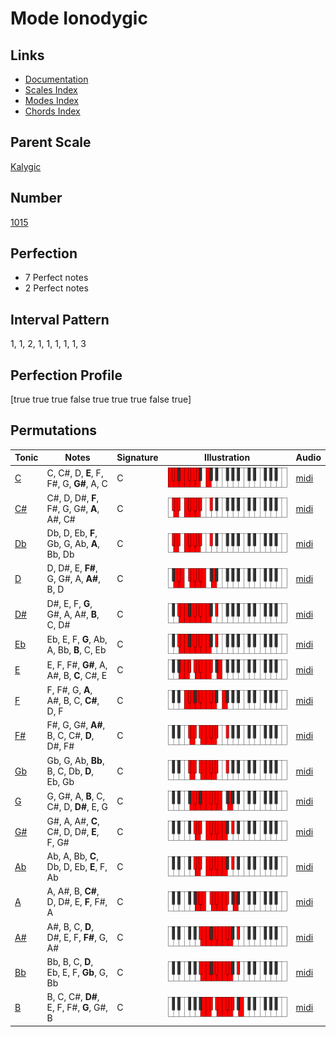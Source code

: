 # Mode Ionodygic

## Links

- [Documentation](index.md)
- [Scales Index](Scales.md)
- [Modes Index](Modes.md)
- [Chords Index](Chords.md)

## Parent Scale

[Kalygic](ScaleKalygic.md)

## Number

[1015](https://ianring.com/musictheory/scales/1015)

## Perfection

- 7 Perfect notes
- 2 Perfect notes

## Interval Pattern

1, 1, 2, 1, 1, 1, 1, 1, 3

## Perfection Profile

[true true true false true true true false true]

## Permutations

| Tonic | Notes | Signature | Illustration | Audio |
|-------|-------|-----------|--------------|-------|
| [C](ModeCNaturalIonodygic.md) | C, C#, D, **E**, F, F#, G, **G#**, A, C | C | ![CNaturalIonodygic](ModeCNaturalIonodygic.png) | [midi](https://github.com/edipermadi/music/blob/main/docs/ModeCNaturalIonodygic.mid?raw=true) |
| [C#](ModeCSharpIonodygic.md) | C#, D, D#, **F**, F#, G, G#, **A**, A#, C# | C | ![CSharpIonodygic](ModeCSharpIonodygic.png) | [midi](https://github.com/edipermadi/music/blob/main/docs/ModeCSharpIonodygic.mid?raw=true) |
| [Db](ModeDFlatIonodygic.md) | Db, D, Eb, **F**, Gb, G, Ab, **A**, Bb, Db | C | ![DFlatIonodygic](ModeDFlatIonodygic.png) | [midi](https://github.com/edipermadi/music/blob/main/docs/ModeDFlatIonodygic.mid?raw=true) |
| [D](ModeDNaturalIonodygic.md) | D, D#, E, **F#**, G, G#, A, **A#**, B, D | C | ![DNaturalIonodygic](ModeDNaturalIonodygic.png) | [midi](https://github.com/edipermadi/music/blob/main/docs/ModeDNaturalIonodygic.mid?raw=true) |
| [D#](ModeDSharpIonodygic.md) | D#, E, F, **G**, G#, A, A#, **B**, C, D# | C | ![DSharpIonodygic](ModeDSharpIonodygic.png) | [midi](https://github.com/edipermadi/music/blob/main/docs/ModeDSharpIonodygic.mid?raw=true) |
| [Eb](ModeEFlatIonodygic.md) | Eb, E, F, **G**, Ab, A, Bb, **B**, C, Eb | C | ![EFlatIonodygic](ModeEFlatIonodygic.png) | [midi](https://github.com/edipermadi/music/blob/main/docs/ModeEFlatIonodygic.mid?raw=true) |
| [E](ModeENaturalIonodygic.md) | E, F, F#, **G#**, A, A#, B, **C**, C#, E | C | ![ENaturalIonodygic](ModeENaturalIonodygic.png) | [midi](https://github.com/edipermadi/music/blob/main/docs/ModeENaturalIonodygic.mid?raw=true) |
| [F](ModeFNaturalIonodygic.md) | F, F#, G, **A**, A#, B, C, **C#**, D, F | C | ![FNaturalIonodygic](ModeFNaturalIonodygic.png) | [midi](https://github.com/edipermadi/music/blob/main/docs/ModeFNaturalIonodygic.mid?raw=true) |
| [F#](ModeFSharpIonodygic.md) | F#, G, G#, **A#**, B, C, C#, **D**, D#, F# | C | ![FSharpIonodygic](ModeFSharpIonodygic.png) | [midi](https://github.com/edipermadi/music/blob/main/docs/ModeFSharpIonodygic.mid?raw=true) |
| [Gb](ModeGFlatIonodygic.md) | Gb, G, Ab, **Bb**, B, C, Db, **D**, Eb, Gb | C | ![GFlatIonodygic](ModeGFlatIonodygic.png) | [midi](https://github.com/edipermadi/music/blob/main/docs/ModeGFlatIonodygic.mid?raw=true) |
| [G](ModeGNaturalIonodygic.md) | G, G#, A, **B**, C, C#, D, **D#**, E, G | C | ![GNaturalIonodygic](ModeGNaturalIonodygic.png) | [midi](https://github.com/edipermadi/music/blob/main/docs/ModeGNaturalIonodygic.mid?raw=true) |
| [G#](ModeGSharpIonodygic.md) | G#, A, A#, **C**, C#, D, D#, **E**, F, G# | C | ![GSharpIonodygic](ModeGSharpIonodygic.png) | [midi](https://github.com/edipermadi/music/blob/main/docs/ModeGSharpIonodygic.mid?raw=true) |
| [Ab](ModeAFlatIonodygic.md) | Ab, A, Bb, **C**, Db, D, Eb, **E**, F, Ab | C | ![AFlatIonodygic](ModeAFlatIonodygic.png) | [midi](https://github.com/edipermadi/music/blob/main/docs/ModeAFlatIonodygic.mid?raw=true) |
| [A](ModeANaturalIonodygic.md) | A, A#, B, **C#**, D, D#, E, **F**, F#, A | C | ![ANaturalIonodygic](ModeANaturalIonodygic.png) | [midi](https://github.com/edipermadi/music/blob/main/docs/ModeANaturalIonodygic.mid?raw=true) |
| [A#](ModeASharpIonodygic.md) | A#, B, C, **D**, D#, E, F, **F#**, G, A# | C | ![ASharpIonodygic](ModeASharpIonodygic.png) | [midi](https://github.com/edipermadi/music/blob/main/docs/ModeASharpIonodygic.mid?raw=true) |
| [Bb](ModeBFlatIonodygic.md) | Bb, B, C, **D**, Eb, E, F, **Gb**, G, Bb | C | ![BFlatIonodygic](ModeBFlatIonodygic.png) | [midi](https://github.com/edipermadi/music/blob/main/docs/ModeBFlatIonodygic.mid?raw=true) |
| [B](ModeBNaturalIonodygic.md) | B, C, C#, **D#**, E, F, F#, **G**, G#, B | C | ![BNaturalIonodygic](ModeBNaturalIonodygic.png) | [midi](https://github.com/edipermadi/music/blob/main/docs/ModeBNaturalIonodygic.mid?raw=true) |

